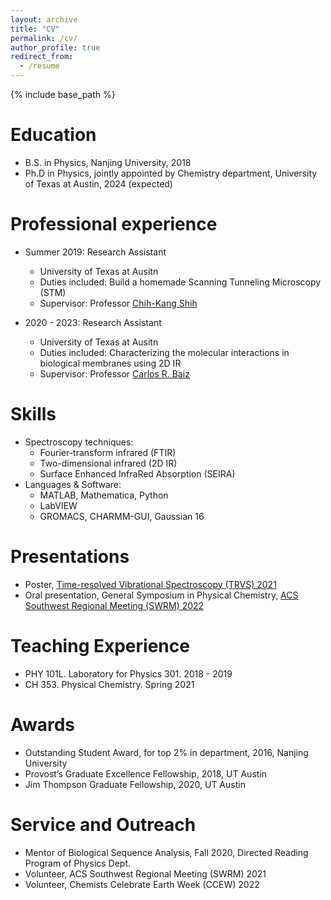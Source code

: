 ```yaml
---
layout: archive
title: "CV"
permalink: /cv/
author_profile: true
redirect_from:
  - /resume
---
```


{% include base_path %}

Education
======
* B.S. in Physics, Nanjing University, 2018
* Ph.D in Physics, jointly appointed by Chemistry department, University of Texas at Austin, 2024 (expected)

Professional experience
======

* Summer 2019: Research Assistant
  * University of Texas at Ausitn
  * Duties included: Build a homemade Scanning Tunneling Microscopy (STM)
  * Supervisor: Professor [Chih-Kang Shih](https://web2.ph.utexas.edu/~nemrg/)
 
* 2020 - 2023: Research Assistant
  * University of Texas at Ausitn
  * Duties included: Characterizing the molecular interactions in biological membranes using 2D IR
  * Supervisor: Professor [Carlos R. Baiz](https://baizgroup.org/)
  
Skills
======
* Spectroscopy techniques:
  * Fourier-transform infrared (FTIR)
  * Two-dimensional infrared (2D IR)
  * Surface Enhanced InfraRed Absorption (SEIRA)
* Languages & Software:
  * MATLAB, Mathematica, Python
  * LabVIEW
  * GROMACS, CHARMM-GUI, Gaussian 16

Presentations
======
* Poster, [Time-resolved Vibrational Spectroscopy (TRVS) 2021](https://www.trvs2021.org/)
* Oral presentation, General Symposium in Physical Chemistry, [ACS Southwest Regional Meeting (SWRM) 2022](https://swrm.org/)
  
Teaching Experience
======
* PHY 101L. Laboratory for Physics 301. 2018 - 2019
* CH 353. Physical Chemistry. Spring 2021
  
Awards
======
* Outstanding Student Award, for top 2% in department, 2016, Nanjing University
* Provost’s Graduate Excellence Fellowship, 2018, UT Austin 
* Jim Thompson Graduate Fellowship, 2020, UT Austin

Service and Outreach
======
* Mentor of Biological Sequence Analysis, Fall 2020, Directed Reading Program of Physics Dept.
* Volunteer, ACS Southwest Regional Meeting (SWRM) 2021
* Volunteer, Chemists Celebrate Earth Week (CCEW) 2022

  


